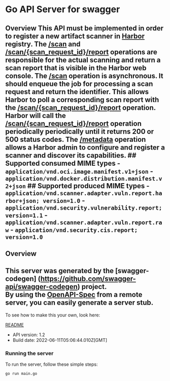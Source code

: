 # Go API Server for swagger

## Overview  This API must be implemented in order to register a new artifact scanner in [Harbor](https://goharbor.io) registry.  The [/scan](#operation/AcceptScanRequest) and [/scan/{scan_request_id}/report](#operation/GetScanReport) operations are responsible for the actual scanning and return a scan report that is visible in the Harbor web console.  The [/scan](#operation/AcceptScanRequest) operation is asynchronous. It should enqueue the job for processing a scan request and return the identifier. This allows Harbor to poll a corresponding scan report with the [/scan/{scan_request_id}/report](#operation/GetScanReport) operation. Harbor will call the [/scan/{scan_request_id}/report](#operation/GetScanReport) operation periodically periodically until it returns 200 or 500 status codes.  The [/metadata](#operation/GetMetadata) operation allows a Harbor admin to configure and register a scanner and discover its capabilities.  ## Supported consumed MIME types  - `application/vnd.oci.image.manifest.v1+json` - `application/vnd.docker.distribution.manifest.v2+json`  ## Supported produced MIME types  - `application/vnd.scanner.adapter.vuln.report.harbor+json; version=1.0` - `application/vnd.security.vulnerability.report; version=1.1` - `application/vnd.scanner.adapter.vuln.report.raw` - `application/vnd.security.cis.report; version=1.0` 

## Overview
This server was generated by the [swagger-codegen]
(https://github.com/swagger-api/swagger-codegen) project.  
By using the [OpenAPI-Spec](https://github.com/OAI/OpenAPI-Specification) from a remote server, you can easily generate a server stub.  
-

To see how to make this your own, look here:

[README](https://github.com/swagger-api/swagger-codegen/blob/master/README.md)

- API version: 1.2
- Build date: 2022-06-11T05:06:44.010Z[GMT]


### Running the server
To run the server, follow these simple steps:

```
go run main.go
```

